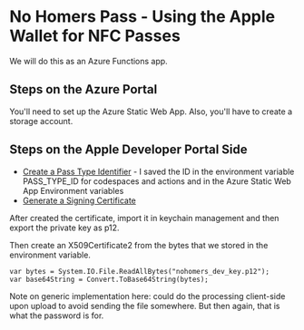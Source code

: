 # No Homers Pass - Using the Apple Wallet for NFC Passes
We will do this as an Azure Functions app.

## Steps on the Azure Portal
You'll need to set up the Azure Static Web App. Also, you'll have to create a storage account.

## Steps on the Apple Developer Portal Side

 - [Create a Pass Type Identifier](https://developer.apple.com/documentation/walletpasses/building-a-pass) - I saved the ID in the environment variable PASS_TYPE_ID for codespaces and actions and in the Azure Static Web App Environment variables
 - [Generate a Signing Certificate](https://developer.apple.com/documentation/walletpasses/building-a-pass#Generate-a-Signing-Certificate)

 After created the certificate, import it in keychain management and then export the private key as p12.

 Then create an X509Certificate2 from the bytes that we stored in the environment variable.

    var bytes = System.IO.File.ReadAllBytes("nohomers_dev_key.p12");
    var base64String = Convert.ToBase64String(bytes);

Note on generic implementation here: could do the processing client-side upon upload to avoid sending the file somewhere. But then again, that is what the password is for.

